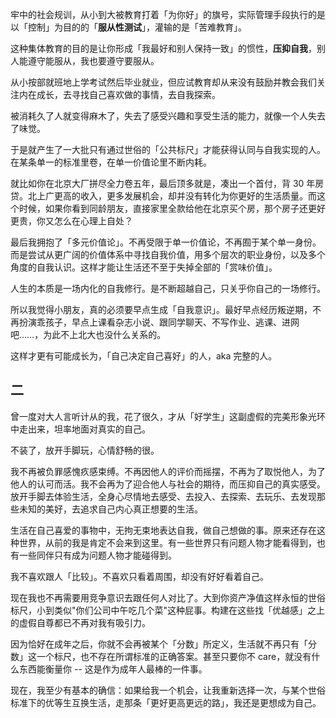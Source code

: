 牢中的社会规训，从小到大被教育打着「为你好」的旗号，实际管理手段执行的是以「控制」为目的的「**服从性测试**」，灌输的是「苦难教育」。

这种集体教育的目的是让你形成「我最好和别人保持一致」的惯性，**压抑自我**，别人能遵守能服从，我也要遵守要服从。

从小按部就班地上学考试然后毕业就业，但应试教育却从来没有鼓励并教会我们关注内在成长，去寻找自己喜欢做的事情，去自我探索。

被消耗久了人就变得麻木了，失去了感受兴趣和享受生活的能力，就像一个人失去了味觉。

于是就产生了一大批只有通过世俗的「公共标尺」才能获得认同与自我实现的人。在某条单一的标准里卷，在单一价值论里不断内耗。

就比如你在北京大厂拼尽全力卷五年，最后顶多就是，凑出一个首付，背 30 年房贷。北上广更高的收入，更多发展机会，却并没有转化为你更好的生活质量。而这个时候，如果你看到同龄朋友，直接家里全款给他在北京买个房，那个房子还更好更贵，你又怎么在心理上自处？

最后我拥抱了「多元价值论」。不再受限于单一价值论，不再囿于某个单一身份。而是尝试从更广阔的价值体系中寻找自我价值，用多个层次的职业身份，以及多个角度的自我认识。这样才能让生活还不至于失掉全部的「赏味价值」。

人生的本质是一场内化的自我修行。是不断超越自己，只关乎你自己的一场修行。

所以我觉得小朋友，真的必须要早点生成「自我意识」。最好早点经历叛逆期，不再扮演乖孩子，早点上课看杂志小说、跟同学聊天、不写作业、逃课、进网吧……，为此不上北大也没什么关系的。

这样才更有可能成长为，「自己决定自己喜好」的人，aka 完整的人。

## 二

曾一度对大人言听计从的我，花了很久，才从「好学生」这副虚假的完美形象光环中走出来，坦率地面对真实的自己。

不装了，放开手脚玩，心情舒畅的很。

我不再被负罪感愧疚感束缚。不再因他人的评价而摇摆，不再为了取悦他人，为了他人的认可而活。我不会再为了迎合他人与社会的期待，而压抑自己的真实感受。放开手脚去体验生活，全身心尽情地去感受、去投入、去探索、去玩乐、去发现那些未知的美好，去追求自己内心真正想要的生活。

生活在自己喜爱的事物中，无拘无束地表达自我，做自己想做的事。原来还存在这种世界，从前的我是肯定不会来到这里。有一些世界只有问题人物才能看得到，也有一些同伴只有成为问题人物才能碰得到。

我不喜欢跟人「比较」。不喜欢只看着周围，却没有好好看着自己。

现在我也不再需要用竞争意识去跟任何人对比了。大到你资产净值这样永恒的世俗标尺，小到类似"你们公司中午吃几个菜"这种屁事。构建在这些找「优越感」之上的虚假自尊都已不再对我有吸引力。

因为恰好在成年之后，你就不会再被某个「分数」所定义，生活就不再只有「分数」这一个标尺，也不存在所谓标准的正确答案。甚至只要你不 care，就没有什么东西能衡量你 -- 这是作为成年人最棒的一件事。

现在，我至少有基本的确信：如果给我一个机会，让我重新选择一次，与某个世俗标准下的优等生互换生活，走那条「更好更高更远的路」，我还是更想成为自己。
